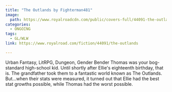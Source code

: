 ```yaml
---
title: "The Outlands by Fighterman481"
image:
  path: https://www.royalroadcdn.com/public/covers-full/44091-the-outlands.jpg
categories:
  - ONGOING
tags:
  - GL/WLW
link: https://www.royalroad.com/fiction/44091/the-outlands

---
```

Urban Fantasy, LitRPG, Dungeon, Gender Bender
Thomas was your bog-standard high-school kid. Until shortly after Ellie's eighteenth birthday, that is. The grandfather took them to a fantastic world known as The Outlands. But...when their stats were measured, it turned out that Ellie had the best stat growths possible, while Thomas had the worst possible.

